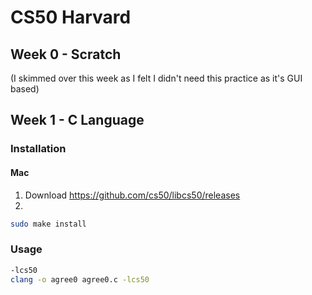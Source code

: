 # CS50 Harvard

## Week 0 - Scratch
(I skimmed over this week as I felt I didn't need this practice as it's GUI based)

## Week 1 - C Language

### Installation
#### Mac

1. Download https://github.com/cs50/libcs50/releases
2. 
```bash
sudo make install
```

### Usage

```bash
-lcs50
clang -o agree0 agree0.c -lcs50
````
